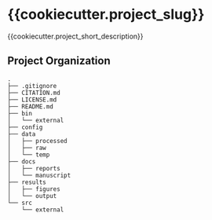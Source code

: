 {{cookiecutter.project_slug}}
==============================

{{cookiecutter.project_short_description}}

Project Organization
--------------------

    .
    ├── .gitignore
    ├── CITATION.md
    ├── LICENSE.md
    ├── README.md
    ├── bin
    │   └── external
    ├── config
    ├── data
    │   ├── processed
    │   ├── raw
    │   └── temp
    ├── docs
    │   ├── reports
    │   └── manuscript
    ├── results
    │   ├── figures
    │   └── output
    └── src
        └── external